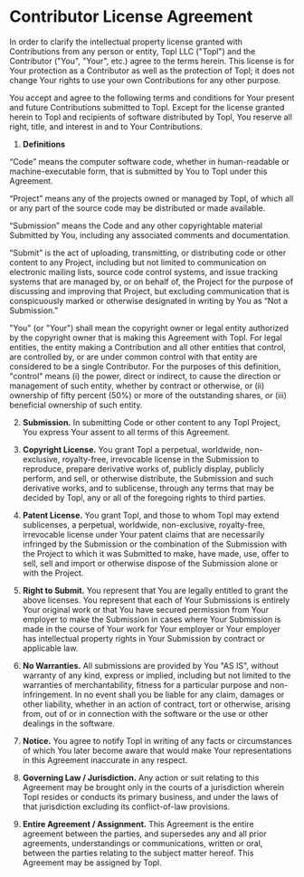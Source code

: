 # Contributor License Agreement

In order to clarify the intellectual property license granted with Contributions from any person or entity, Topl LLC ("Topl") and the Contributor ("You", "Your", etc.) agree to the terms herein. This license is for Your protection as a Contributor as well as the protection of Topl; it does not change Your rights to use your own Contributions for any other purpose.

You accept and agree to the following terms and conditions for Your present and future Contributions submitted to Topl. Except for the license granted herein to Topl and recipients of software distributed by Topl, You reserve all right, title, and interest in and to Your Contributions.

1. **Definitions**

“Code” means the computer software code, whether in human-readable or machine-executable form, that is submitted by You to Topl under this Agreement.

“Project” means any of the projects owned or managed by Topl, of which all or any part of the source code may be distributed or made available.

“Submission” means the Code and any other copyrightable material Submitted by You, including any associated comments and documentation.

“Submit” is the act of uploading, transmitting, or distributing code or other content to any Project, including but not limited to communication on electronic mailing lists, source code control systems, and issue tracking systems that are managed by, or on behalf of, the Project for the purpose of discussing and improving that Project, but excluding communication that is conspicuously marked or otherwise designated in writing by You as “Not a Submission.”

"You" (or "Your") shall mean the copyright owner or legal entity authorized by the copyright owner that is making this Agreement with Topl. For legal entities, the entity making a Contribution and all other entities that control, are controlled by, or are under common control with that entity are considered to be a single Contributor. For the purposes of this definition, "control" means (i) the power, direct or indirect, to cause the direction or management of such entity, whether by contract or otherwise, or (ii) ownership of fifty percent (50%) or more of the outstanding shares, or (iii) beneficial ownership of such entity.

2. **Submission.** In submitting Code or other content to any Topl Project, You express Your assent to all terms of this Agreement.

3. **Copyright License.** You grant Topl a perpetual, worldwide, non-exclusive, royalty-free, irrevocable license in the Submission to reproduce, prepare derivative works of, publicly display, publicly perform, and sell, or otherwise distribute, the Submission and such derivative works, and to sublicense, through any terms that may be decided by Topl, any or all of the foregoing rights to third parties.

4. **Patent License.** You grant Topl, and those to whom Topl may extend sublicenses, a perpetual, worldwide, non-exclusive, royalty-free, irrevocable license under Your patent claims that are necessarily infringed by the Submission or the combination of the Submission with the Project to which it was Submitted to make, have made, use, offer to sell, sell and import or otherwise dispose of the Submission alone or with the Project.

5. **Right to Submit.** You represent that You are legally entitled to grant the above licenses. You represent that each of Your Submissions is entirely Your original work or that You have secured permission from Your employer to make the Submission in cases where Your Submission is made in the course of Your work for Your employer or Your employer has intellectual property rights in Your Submission by contract or applicable law.

6. **No Warranties.** All submissions are provided by You "AS IS", without warranty of any kind, express or implied, including but not limited to the warranties of merchantability, fitness for a particular purpose and non-infringement. In no event shall you be liable for any claim, damages or other liability, whether in an action of contract, tort or otherwise, arising from, out of or in connection with the software or the use or other dealings in the software.

7. **Notice.** You agree to notify Topl in writing of any facts or circumstances of which You later become aware that would make Your representations in this Agreement inaccurate in any respect.

8. **Governing Law / Jurisdiction.** Any action or suit relating to this Agreement may be brought only in the courts of a jurisdiction wherein Topl resides or conducts its primary business, and under the laws of that jurisdiction excluding its conflict-of-law provisions.

9. **Entire Agreement / Assignment.** This Agreement is the entire agreement between the parties, and supersedes any and all prior agreements, understandings or communications, written or oral, between the parties relating to the subject matter hereof. This Agreement may be assigned by Topl.
